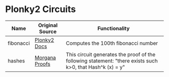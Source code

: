 # Plonky2 Circuits

| Name | Original Source | Functionality | 
| - | - | - | 
| fibonacci | [Plonky2 Docs](https://github.com/0xPolygonZero/plonky2/blob/main/plonky2/examples/fibonacci.rs/)| Computes the 100th fibonacci number | 
| hashes      | [Morgana Proofs](https://github.com/morgana-proofs/plonky2-hashchain) | This circuit generates the proof of the following statement: "there exists such k>0, that Hash^k (x) = y" |
